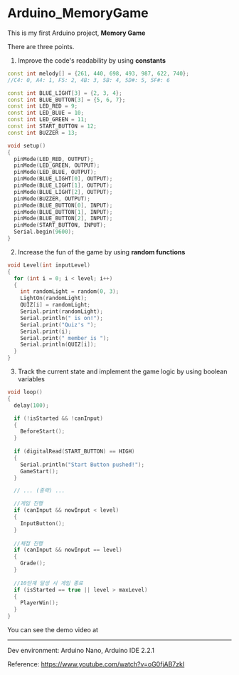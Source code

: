 # Arduino_MemoryGame

This is my first Arduino project, **Memory Game**

There are three points.
1. Improve the code's readability by using **constants**
   
```c++
const int melody[] = {261, 440, 698, 493, 987, 622, 740};
//C4: 0, A4: 1, F5: 2, 4B: 3, 5B: 4, 5D#: 5, 5F#: 6 

const int BLUE_LIGHT[3] = {2, 3, 4};
const int BLUE_BUTTON[3] = {5, 6, 7};
const int LED_RED = 9;
const int LED_BLUE = 10;
const int LED_GREEN = 11;
const int START_BUTTON = 12;
const int BUZZER = 13;

void setup()
{
  pinMode(LED_RED, OUTPUT);
  pinMode(LED_GREEN, OUTPUT);
  pinMode(LED_BLUE, OUTPUT);
  pinMode(BLUE_LIGHT[0], OUTPUT);
  pinMode(BLUE_LIGHT[1], OUTPUT);
  pinMode(BLUE_LIGHT[2], OUTPUT);
  pinMode(BUZZER, OUTPUT);
  pinMode(BLUE_BUTTON[0], INPUT);
  pinMode(BLUE_BUTTON[1], INPUT);
  pinMode(BLUE_BUTTON[2], INPUT);
  pinMode(START_BUTTON, INPUT);
  Serial.begin(9600);
}
```

2. Increase the fun of the game by using **random functions**
```c++
void Level(int inputLevel)
{
  for (int i = 0; i < level; i++)
  {
    int randomLight = random(0, 3);
    LightOn(randomLight);
    QUIZ[i] = randomLight;
    Serial.print(randomLight);
    Serial.println(" is on!");
    Serial.print("Quiz's ");
    Serial.print(i);
    Serial.print(" member is ");
    Serial.println(QUIZ[i]);
  }
}
```

3. Track the current state and implement the game logic by using boolean variables
```c++
void loop()
{  
  delay(100);

  if (!isStarted && !canInput)
  {
    BeforeStart();
  }
  
  if (digitalRead(START_BUTTON) == HIGH)
  {
    Serial.println("Start Button pushed!");
  	GameStart();
  }

  // ... (중략) ...

  //게임 진행
  if (canInput && nowInput < level)
  {
    InputButton();
  }
  
  //채점 진행
  if (canInput && nowInput == level)
  {
    Grade();
  }
  
  //10단계 달성 시 게임 종료
  if (isStarted == true || level > maxLevel)
  {
    PlayerWin();
  }
}
```

You can see the demo video at

- - - 
Dev environment: Arduino Nano, Arduino IDE 2.2.1
   
Reference: https://www.youtube.com/watch?v=oG0fjAB7zkI
